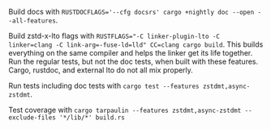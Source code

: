 Build docs with `RUSTDOCFLAGS='--cfg docsrs' cargo +nightly doc --open --all-features`.

Build zstd-x-lto flags with `RUSTFLAGS="-C linker-plugin-lto -C linker=clang -C link-arg=-fuse-ld=lld" CC=clang cargo build`.
This builds everything on the same compiler and helps the linker get its life together.
Run the regular tests, but not the doc tests, when built with these features.
Cargo, rustdoc, and external lto do not all mix properly.

Run tests including doc tests with `cargo test --features zstdmt,async-zstdmt`.

Test coverage with `cargo tarpaulin --features zstdmt,async-zstdmt --exclude-files '*/lib/*' build.rs`
